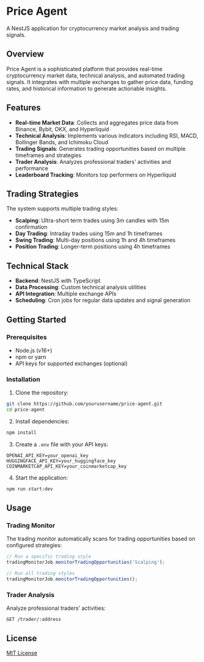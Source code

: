 # Price Agent

A NestJS application for cryptocurrency market analysis and trading signals.

## Overview

Price Agent is a sophisticated platform that provides real-time cryptocurrency market data, technical analysis, and automated trading signals. It integrates with multiple exchanges to gather price data, funding rates, and historical information to generate actionable insights.

## Features

- **Real-time Market Data**: Collects and aggregates price data from Binance, Bybit, OKX, and Hyperliquid
- **Technical Analysis**: Implements various indicators including RSI, MACD, Bollinger Bands, and Ichimoku Cloud
- **Trading Signals**: Generates trading opportunities based on multiple timeframes and strategies
- **Trader Analysis**: Analyzes professional traders' activities and performance
- **Leaderboard Tracking**: Monitors top performers on Hyperliquid

## Trading Strategies

The system supports multiple trading styles:

- **Scalping**: Ultra-short term trades using 3m candles with 15m confirmation
- **Day Trading**: Intraday trades using 15m and 1h timeframes
- **Swing Trading**: Multi-day positions using 1h and 4h timeframes
- **Position Trading**: Longer-term positions using 4h timeframes

## Technical Stack

- **Backend**: NestJS with TypeScript
- **Data Processing**: Custom technical analysis utilities
- **API Integration**: Multiple exchange APIs
- **Scheduling**: Cron jobs for regular data updates and signal generation

## Getting Started

### Prerequisites

- Node.js (v16+)
- npm or yarn
- API keys for supported exchanges (optional)

### Installation

1. Clone the repository:

```bash
git clone https://github.com/yourusername/price-agent.git
cd price-agent
```

2. Install dependencies:

```bash
npm install
```

3. Create a `.env` file with your API keys:

```
OPENAI_API_KEY=your_openai_key
HUGGINGFACE_API_KEY=your_huggingface_key
COINMARKETCAP_API_KEY=your_coinmarketcap_key
```

4. Start the application:

```bash
npm run start:dev
```

## Usage

### Trading Monitor

The trading monitor automatically scans for trading opportunities based on configured strategies:

```typescript
// Run a specific trading style
tradingMonitorJob.monitorTradingOpportunities('Scalping');

// Run all trading styles
tradingMonitorJob.monitorTradingOpportunities();
```

### Trader Analysis

Analyze professional traders' activities:

```
GET /trader/:address
```

## License

[MIT License](LICENSE)
